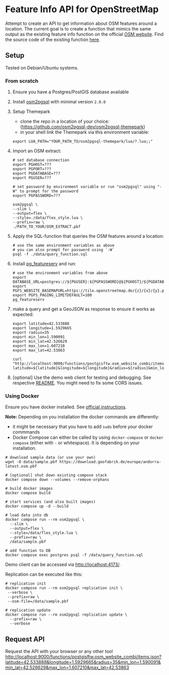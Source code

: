# Feature Info API for OpenStreetMap

Attempt to create an API to get information about OSM features around a location. The current goal is to create a function that mimics the same output as the existing feature info function on the official [OSM website](https://www.openstreetmap.org). Find the source code of the existing function [here](https://github.com/openstreetmap/openstreetmap-website/blob/6d0c2913326fbfdf3578416853e31d7a950d97ed/app/assets/javascripts/index/query.js#L252-L307).

## Setup

Tested on Debian/Ubuntu systems.

### From scratch

1. Ensure you have a Postgres/PostGIS database available
2. Install [osm2pgsql](https://osm2pgsql.org/) with minimal version `2.0.0`
3. Setup Themepark

    - clone the repo in a location of your choice: (<https://github.com/osm2pgsql-dev/osm2pgsql-themepark>)
    - in your shell link the Themepark via this environment variable:

    ```shell
    export LUA_PATH="YOUR_PATH_TO/osm2pgsql-themepark/lua/?.lua;;"
    ```

4. Import an OSM extract:

    ```shell
    # set database connection
    export PGHOST=???
    export PGPORT=???
    export PGDATABASE=???
    export PGUSER=???

    # set password by environment variable or run "osm2pgsql" using "-W" to prompt for the password
    export PGPASSWORD=???

    osm2pgsql \
    --slim \
    --output=flex \
    --style=./data/flex_style.lua \
    --prefix=raw \
    ./PATH_TO_YOUR/OSM_EXTRACT.pbf
    ```

5. Apply the SQL-function that queries the OSM features around a location:

    ```shell
    # use the same environment variables as above
    # you can also prompt for password using `-W`
    psql -f ./data/query_function.sql
    ```

6. Install [pg_featureserv](https://github.com/CrunchyData/pg_featureserv) and run:

    ```shell
    # use the environment variables from above
    export DATABASE_URL=postgres://${PGUSER}:${PGPASSWORD}@${PGHOST}/${PGDATABASE}
    export PGFS_WEBSITE_BASEMAPURL=https://tile.openstreetmap.de/{z}/{x}/{y}.png
    export PGFS_PAGING_LIMITDEFAULT=100
    pg_featureserv
    ```

7. make a query and get a GeoJSON as response to ensure it works as expected:

    ```shell
    export latitude=42.533888
    export longitude=1.5929665
    export radius=35
    export min_lon=1.590091
    export min_lat=42.526629
    export max_lon=1.607210
    export max_lat=42.53863

    curl "http://localhost:9000/functions/postgisftw.osm_website_combi/items.json?latitude=${latitude}&longitude=${longitude}&radius=${radius}&min_lon=${min_lon}&min_lat=${min_lat}&max_lon=${max_lon}&max_lat=${max_lat}"
    ```

8. [optional] Use the demo web client for testing and debugging. See respective [README](web-client/README.md). You might need to fix some CORS issues.

### Using Docker

Ensure you have docker installed. See [official instructions](https://docs.docker.com/engine/install/debian/).

**Note:** Depending on you installation the docker commands are differently:

- it might be necessary that you have to add `sudo` before your docker commmands
- Docker Compose can either be called by using `docker-compose` or `docker compose` (either with `-` or whitespace). It is depending on your installation.

```shell
# download sample data (or use your own)
wget -O data/sample.pbf https://download.geofabrik.de/europe/andorra-latest.osm.pbf

# [optional] shut down existing compose stack
docker compose down --volumes --remove-orphans

# build docker images
docker compose build

# start services (and also built images)
docker compose up -d --build

# load data into db
docker compose run --rm osm2pgsql \
  --slim \
  --output=flex \
  --style=/data/flex_style.lua \
  --prefix=raw \
  /data/sample.pbf

# add function to DB
docker compose exec postgres psql -f /data/query_function.sql
```

Demo client can be accessed via <http://localhost:4173/>.

Replication can be executed like this:

```shell
# replication init
docker compose run --rm osm2pgsql replication init \
 --verbose \
 --prefix=raw \
 --osm-file=/data/sample.pbf

# replication update
docker compose run --rm osm2pgsql replication update \
  --prefix=raw \
  --verbose
```

## Request API

Request the API with your browser or any other tool <http://localhost:9000/functions/postgisftw.osm_website_combi/items.json?latitude=42.533888&longitude=1.5929665&radius=35&min_lon=1.590091&min_lat=42.526629&max_lon=1.607210&max_lat=42.53863>
